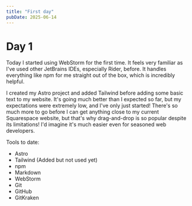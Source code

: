 ```yaml
---
title: "First day"
pubDate: 2025-06-14
---
```


# Day 1

Today I started using WebStorm for the first time. It feels very familiar as I've used other JetBrains IDEs, especially Rider, before. It handles everything like npm for me straight out of the box, which is incredibly helpful.

I created my Astro project and added Tailwind before adding some basic text to my website. It's going much better than I expected so far, but my expectations were extremely low, and I've only just started! There's so much more to go before I can get anything close to my current Squarespace website, but that's why drag-and-drop is so popular despite its limitations! I'd imagine it's much easier even for seasoned web developers.

Tools to date:
- Astro
- Tailwind (Added but not used yet)
- npm
- Markdown
- WebStorm
- Git
- GitHub
- GitKraken
